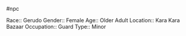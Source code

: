 #npc 

Race:: Gerudo
Gender:: Female
Age:: Older Adult
Location:: Kara Kara Bazaar
Occupation:: Guard
Type:: Minor
